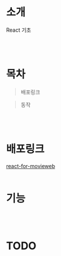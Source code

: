 # 소개
React 기초


<br><br>

# 목차

> 배포링크

> 동작

<br><br>

# 배포링크

[react-for-movieweb](https://uzleem.github.io/react-for-movieweb/)
<br><br>

# 기능

<br><br>

# TODO

<br><br>
